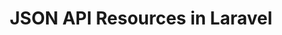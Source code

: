 ---
layout: "../../layouts/BlogPost.astro"
title: JSON API Resources in Laravel
pubDate: 2022-08-09T14:27:16.845Z
description: >-
    Consistent API responses are important these days, and finding a standard is a great way to level up your approach. In this tutorial, we will look at JSON API.
social_image: https://laravelnews.imgix.net/images/json-api-resources-laravel.png?dpr=2&ixlib=php-3.3.1
repost: true
source: https://laravel-news.com/json-api-resources-in-laravel
partner: Laravel News
---